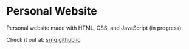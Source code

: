 # Personal Website
Personal website made with HTML, CSS, and JavaScript (in progress).

Check it out at: [srnq.github.io](https://srnq.github.io/)
